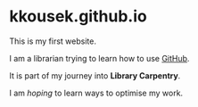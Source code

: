 # kkousek.github.io

This is my first website. 

I am a librarian trying to learn how to use [GitHub](http://github.com). 

It is part of my journey into **Library Carpentry**. 

I am *hoping* to learn ways to optimise my work. 
